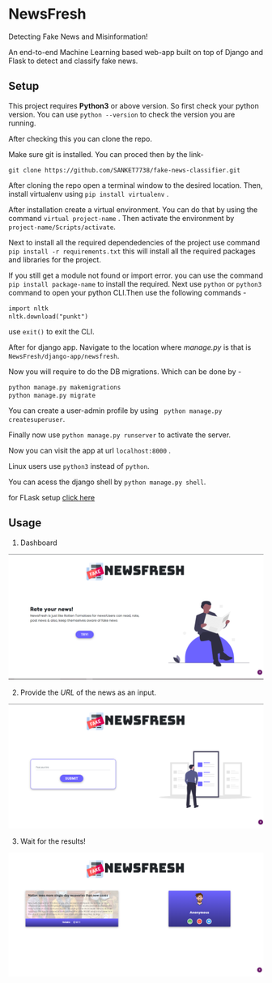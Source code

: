 # NewsFresh
Detecting Fake News and Misinformation!

An end-to-end Machine Learning based web-app built on top of Django and Flask to detect and classify fake news.

## Setup
 
This project requires **Python3** or above version. So first check your python version.
You can use ``` python --version ``` to check the version you are running.
  

After checking this you can clone the repo.
 

Make sure git is installed. You can proced then by the link-

```
git clone https://github.com/SANKET7738/fake-news-classifier.git
```

After cloning the repo open a terminal window to the desired location. Then, install virtualenv using ``` pip install virtualenv ``` .
 

After installation create a virtual environment. You can do that by using the command ``` virtual project-name ``` . Then activate the environment by ``` project-name/Scripts/activate```.


Next to install all the required dependedencies of the project use command ``` pip install -r requirements.txt ``` this will install all the required packages and libraries for the project. 
 

If you still get a module not found or import error. you can use the command ``` pip install package-name``` to install the required.
Next use ```python``` or ```python3``` command to open your python CLI.Then use the following commands -


```
import nltk
nltk.download("punkt")
```

use ```exit()``` to exit the CLI.


After for django app. Navigate to the location where *manage.py* is that is ```NewsFresh/django-app/newsfresh```. 


Now you will require to do the DB migrations. Which can be done by -


```
python manage.py makemigrations
python manage.py migrate
```


You can create a user-admin profile by using ``` python manage.py createsuperuser```.


Finally now use ``` python manage.py runserver ``` to activate the server.


Now you can visit the app at url ```localhost:8000``` .


Linux users use ```python3``` instead of ```python```.


You can acess the django shell by ```python manage.py shell```.


for FLask setup [click here](https://github.com/SANKET7738/NewsFresh/blob/master/flask-app/setup.md)
 

## Usage

1. Dashboard

![landing-page](https://github.com/SANKET7738/fake-news-classifier/blob/master/demo-imgs/dashboard.png)


2. Provide the *URL* of the news as an input.

![input](https://github.com/SANKET7738/fake-news-classifier/blob/master/demo-imgs/input.png)

3. Wait for the results!

![output](https://github.com/SANKET7738/fake-news-classifier/blob/master/demo-imgs/output.png)


